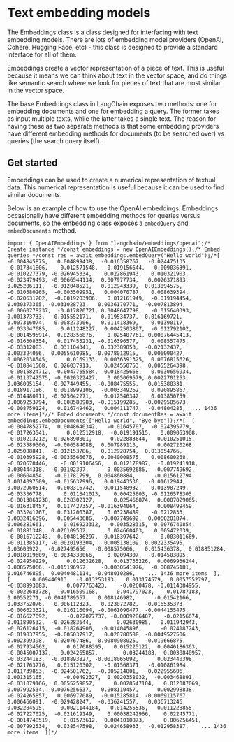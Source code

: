 Text embedding models
=====================

The Embeddings class is a class designed for interfacing with text embedding models. There are lots of embedding model providers (OpenAI, Cohere, Hugging Face, etc) - this class is designed to provide a standard interface for all of them.

Embeddings create a vector representation of a piece of text. This is useful because it means we can think about text in the vector space, and do things like semantic search where we look for pieces of text that are most similar in the vector space.

The base Embeddings class in LangChain exposes two methods: one for embedding documents and one for embedding a query. The former takes as input multiple texts, while the latter takes a single text. The reason for having these as two separate methods is that some embedding providers have different embedding methods for documents (to be searched over) vs queries (the search query itself).

Get started[](#get-started "Direct link to Get started")
---------------------------------------------------------

Embeddings can be used to create a numerical representation of textual data. This numerical representation is useful because it can be used to find similar documents.

Below is an example of how to use the OpenAI embeddings. Embeddings occasionally have different embedding methods for queries versus documents, so the embedding class exposes a `embedQuery` and `embedDocuments` method.

    import { OpenAIEmbeddings } from "langchain/embeddings/openai";/* Create instance */const embeddings = new OpenAIEmbeddings();/* Embed queries */const res = await embeddings.embedQuery("Hello world");/*[   -0.004845875,   0.004899438,  -0.016358767,  -0.024475135, -0.017341806,    0.012571548,  -0.019156644,   0.009036391,  -0.010227379, -0.026945334,    0.022861943,   0.010321903,  -0.023479493, -0.0066544134,  0.007977734,   0.0026371893,   0.025206111,  -0.012048521,   0.012943339,  0.013094575,   -0.010580265,  -0.003509951,   0.004070787,   0.008639394, -0.020631202,  -0.0019203906,   0.012161949,  -0.019194454,   0.030373365, -0.031028723,   0.0036170771,  -0.007813894, -0.0060778237,  -0.017820721, 0.0048647798,   -0.015640393,   0.001373733,  -0.015552171,   0.019534737, -0.016169721,    0.007316074,   0.008273906,   0.011418369,   -0.01390117, -0.033347685,    0.011248227,  0.0042503807,  -0.012792102, -0.0014595914,  0.028356876,    0.025407761, 0.00076445413,  -0.016308354,   0.017455231, -0.016396577,    0.008557475,   -0.03312083,   0.031104341,   0.032389853,  -0.02132437,    0.003324056,  0.0055610985, -0.0078012915,   0.006090427, 0.0062038545,      0.0169133,  0.0036391325,  0.0076815626,  -0.018841568,  0.026037913,    0.024550753,  0.0055264398, -0.0015824712, -0.0047765584,  0.018425668,   0.0030656934, -0.0113742575, -0.0020322427,   0.005069579, 0.0022701253,    0.036095154,  -0.027449455,  -0.008475555,   0.015388331,  0.018917186,   0.0018999106,  -0.003349262,   0.020895867,  -0.014480911, -0.025042271,    0.012546342,   0.013850759,  0.0069253794,   0.008588983, -0.015199285,  -0.0029585673,  -0.008759124,   0.016749462,   0.004111747,  -0.04804285,  ... 1436 more items]*//* Embed documents */const documentRes = await embeddings.embedDocuments(["Hello world", "Bye bye"]);/*[  [    -0.0047852774,  0.0048640342,   -0.01645707,  -0.024395779, -0.017263541,      0.012512918,  -0.019191515,   0.009053908,  -0.010213212, -0.026890801,      0.022883644,   0.010251015,  -0.023589306,  -0.006584088,  0.007989113,      0.002720268,   0.025088841,  -0.012153786,   0.012928754,  0.013054766,      -0.010395928, -0.0035566676,  0.0040008575,   0.008600268, -0.020678446,    -0.0019106456,   0.012178987,  -0.019241918,   0.030444318,  -0.03102397,      0.0035692686,  -0.007749692,   -0.00604854,   -0.01781799,  0.004860884,      -0.015612794,  0.0014097509,  -0.015637996,   0.019443536,  -0.01612944,      0.0072960514,   0.008316742,   0.011548932,  -0.013987249,  -0.03336778,      0.011341013,    0.00425603, -0.0126578305, -0.0013861238,  0.028302127,      0.025466874,  0.0007029065,  -0.016318457,   0.017427357, -0.016394064,      0.008499459,  -0.033241767,   0.031200387,    0.03238489,   -0.0212833,      0.0032416396,   0.005443686,  -0.007749692,  0.0060201874,  0.006281661,      0.016923312,   0.003528315,  0.0076740854,   -0.01881348,  0.026109532,      0.024660403,   0.005472039, -0.0016712243, -0.0048136297,  0.018397642,      0.003011669,  -0.011385117, -0.0020193304,   0.005138109, 0.0022335495,        0.03603922,  -0.027495656,  -0.008575066,   0.015436378,  0.018851284,      0.0018019609, -0.0034338066,    0.02094307,  -0.014503895, -0.024950229,      0.012632628,   0.013735226,  0.0069936244,   0.008575066, -0.015196957,    -0.0030541976,  -0.008745181,   0.016746895,  0.0040481114, -0.048010286,    ... 1436 more items  ],  [      -0.009446913,  -0.013253193,   0.013174579,  0.0057552797,  -0.038993083,      0.0077763423,    -0.0260478, -0.0114384955, -0.0022683728,  -0.016509168,      0.041797023,    0.01787183,    0.00552271, -0.0049789557,   0.018146982,      -0.01542166,   0.033752076,   0.006112323,   0.023872782,  -0.016535373,      -0.006623321,   0.016116094, -0.0061090477, -0.0044155475,  -0.016627092,      -0.022077737, -0.0009286407,   -0.02156674,   0.011890532,  -0.026283644,        0.02630985,   0.011942943,  -0.026126415,  -0.018264906,  -0.014045896,      -0.024187243,  -0.019037955,  -0.005037917,   0.020780588, -0.0049527506,      0.002399398,   0.020767486,  0.0080908025,  -0.019666875,  -0.027934562,      0.017688395,   0.015225122,  0.0046186363, -0.0045007137,   0.024265857,        0.03244183,  0.0038848957,   -0.03244183,  -0.018893827, -0.0018065092,      0.023440398,  -0.021763276,   0.015120302,   -0.01568371,  -0.010861984,      0.011739853,  -0.024501702,  -0.005214801,   0.022955606,   0.001315165,      -0.00492327,  0.0020358032,  -0.003468891,  -0.031079166,  0.0055259857,      0.0028547104,   0.012087069,   0.007992534, -0.0076256637,   0.008110457,      0.002998838,  -0.024265857,   0.006977089,  -0.015185814, -0.0069115767,      0.006466091,  -0.029428247,  -0.036241557,   0.036713246,   0.032284595,    -0.0021144184,  -0.014255536,   0.011228855,  -0.027227025,  -0.021619149,    0.00038242966,    0.02245771, -0.0014748519,    0.01573612,  0.0041010873,      0.006256451,  -0.007992534,   0.038547598,   0.024658933,  -0.012958387,    ... 1436 more items  ]]*/